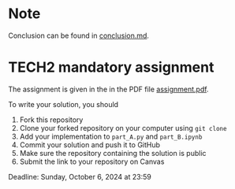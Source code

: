 # Note
Conclusion can be found in [conclusion.md](conclusion.md).

# TECH2 mandatory assignment

The assignment is given in the in the PDF file [assignment.pdf](assignment.pdf).

To write your solution, you should

1. Fork this repository
2. Clone your forked repository on your computer using `git clone`
4. Add your implementation to `part_A.py` and `part_B.ipynb`
5. Commit your solution and push it to GitHub
6. Make sure the repository containing the solution is public
7. Submit the link to your repository on Canvas

Deadline: Sunday, October 6, 2024 at 23:59
